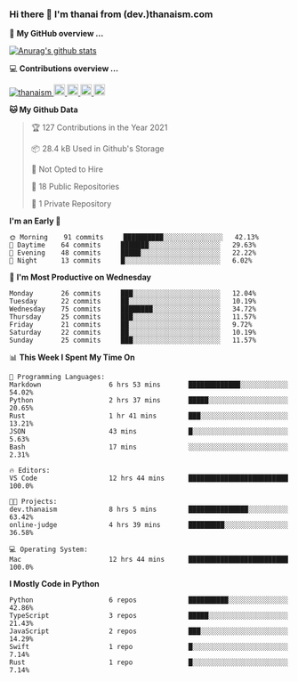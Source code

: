 ### Hi there 👋 I'm thanai from (dev.)thanaism.com

<!-- バッジ関連 -->
<!--
メイン：https://shields.io/category/social
GitHub view：https://github.com/antonkomarev/github-profile-views-counter
Qiita contributions：https://qiita.com/mikkame/items/f2c60d9caf8a8e38ec50
 -->

🍎 **My GitHub overview ...**

<!-- GitHubトロフィー -->
<!--
https://github.com/ryo-ma/github-profile-trophy
 -->

<!-- [![trophy](https://github-profile-trophy.vercel.app/?username=thanaism)](https://github.com/thanaism/thanaism) -->

<!-- GitHubステータス -->
<!--
https://github.com/anuraghazra/github-readme-stats
 -->

[![Anurag's github stats](https://github-readme-stats.vercel.app/api?username=thanaism&count_private=true&show_icons=true)](https://github.com/thanaism/thanaism)

<!-- [![ReadMe Card](https://github-readme-stats.vercel.app/api/pin/?username=thanaism&repo=thanaism)](https://github.com/thanaism/thanaism) -->

<!-- Skill icons -->
<!--
https://rahuldkjain.github.io/gh-profile-readme-generator/
 -->

💻 **Contributions overview ...**

<p align="left">

  <a href="https://github.com/thanaism/thanaism/">
    <img src="https://komarev.com/ghpvc/?username=thanaism" alt="thanaism" />
  </a>
  <a href="http://twitter.com/okinawa__noodle">
    <img height="20" src="https://img.shields.io/twitter/follow/okinawa__noodle?label=Twitter&logo=twitter&style=flat" />
  </a>
  <a href="https://github.com/thanaism">
    <img height="20" src="https://img.shields.io/github/followers/thanaism?label=follow&logo=github&style=flat" />
  </a>
  <!-- <a href="https://www.reddit.com/user/thanaism">
    <img height="20" src="https://img.shields.io/reddit/user-karma/combined/thanaism?label=Reddit&logo=reddit&style=flat" />
  </a>
  <a href="https://stackoverflow.com/users/5720201/thanaism">
    <img height="20" src="https://img.shields.io/stackexchange/stackoverflow/r/5720201?label=StackOverflow&logo=stack-overflow&style=flat" /> -->
  </a>
  <a href="http://qiita.com/thanai">
    <img height="20" src="https://qiita-badge.apiapi.app/s/thanai/posts.svg" />
  </a>
  <//qiita.com/thanai">
    <img height="20" src="https://qiita-badge.apiapi.app/s/thanai/contributions.svg" />
  </a>
</p>

<!--START_SECTION:waka-->
**🐱 My Github Data** 

> 🏆 127 Contributions in the Year 2021
 > 
> 📦 28.4 kB Used in Github's Storage 
 > 
> 🚫 Not Opted to Hire
 > 
> 📜 18 Public Repositories 
 > 
> 🔑 1 Private Repository 
 > 
**I'm an Early 🐤** 

```text
🌞 Morning    91 commits     ██████████░░░░░░░░░░░░░░░   42.13% 
🌆 Daytime    64 commits     ███████░░░░░░░░░░░░░░░░░░   29.63% 
🌃 Evening    48 commits     █████░░░░░░░░░░░░░░░░░░░░   22.22% 
🌙 Night      13 commits     █░░░░░░░░░░░░░░░░░░░░░░░░   6.02%

```
📅 **I'm Most Productive on Wednesday** 

```text
Monday       26 commits     ███░░░░░░░░░░░░░░░░░░░░░░   12.04% 
Tuesday      22 commits     ██░░░░░░░░░░░░░░░░░░░░░░░   10.19% 
Wednesday    75 commits     ████████░░░░░░░░░░░░░░░░░   34.72% 
Thursday     25 commits     ███░░░░░░░░░░░░░░░░░░░░░░   11.57% 
Friday       21 commits     ██░░░░░░░░░░░░░░░░░░░░░░░   9.72% 
Saturday     22 commits     ██░░░░░░░░░░░░░░░░░░░░░░░   10.19% 
Sunday       25 commits     ███░░░░░░░░░░░░░░░░░░░░░░   11.57%

```


📊 **This Week I Spent My Time On** 

```text
💬 Programming Languages: 
Markdown                 6 hrs 53 mins       █████████████░░░░░░░░░░░░   54.02% 
Python                   2 hrs 37 mins       █████░░░░░░░░░░░░░░░░░░░░   20.65% 
Rust                     1 hr 41 mins        ███░░░░░░░░░░░░░░░░░░░░░░   13.21% 
JSON                     43 mins             █░░░░░░░░░░░░░░░░░░░░░░░░   5.63% 
Bash                     17 mins             ░░░░░░░░░░░░░░░░░░░░░░░░░   2.31%

🔥 Editors: 
VS Code                  12 hrs 44 mins      █████████████████████████   100.0%

🐱‍💻 Projects: 
dev.thanaism             8 hrs 5 mins        ███████████████░░░░░░░░░░   63.42% 
online-judge             4 hrs 39 mins       █████████░░░░░░░░░░░░░░░░   36.58%

💻 Operating System: 
Mac                      12 hrs 44 mins      █████████████████████████   100.0%

```

**I Mostly Code in Python** 

```text
Python                   6 repos             ██████████░░░░░░░░░░░░░░░   42.86% 
TypeScript               3 repos             █████░░░░░░░░░░░░░░░░░░░░   21.43% 
JavaScript               2 repos             ███░░░░░░░░░░░░░░░░░░░░░░   14.29% 
Swift                    1 repo              █░░░░░░░░░░░░░░░░░░░░░░░░   7.14% 
Rust                     1 repo              █░░░░░░░░░░░░░░░░░░░░░░░░   7.14%

```



<!--END_SECTION:waka-->
